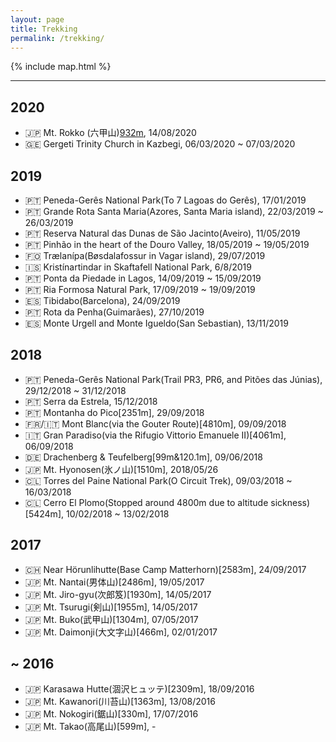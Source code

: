 ```yaml
---
layout: page
title: Trekking
permalink: /trekking/
---
```


{% include map.html %}

---

## 2020

- 🇯🇵 Mt. Rokko (六甲山)[932m](芦屋川駅~六甲山最高峰~有馬温泉), 14/08/2020
- 🇬🇪 Gergeti Trinity Church in Kazbegi, 06/03/2020 ~ 07/03/2020

## 2019

- 🇵🇹 Peneda-Gerês National Park(To 7 Lagoas do Gerês), 17/01/2019
- 🇵🇹 Grande Rota Santa Maria(Azores, Santa Maria island), 22/03/2019 ~ 26/03/2019
- 🇵🇹 Reserva Natural das Dunas de São Jacinto(Aveiro), 11/05/2019
- 🇵🇹 Pinhão in the heart of the Douro Valley, 18/05/2019 ~ 19/05/2019
- 🇫🇴 Trælanípa(Bøsdalafossur in Vagar island), 29/07/2019
- 🇮🇸 Kristínartindar in Skaftafell National Park, 6/8/2019
- 🇵🇹 Ponta da Piedade in Lagos, 14/09/2019 ~ 15/09/2019
- 🇵🇹 Ria Formosa Natural Park, 17/09/2019 ~ 19/09/2019
- 🇪🇸 Tibidabo(Barcelona), 24/09/2019
- 🇵🇹 Rota da Penha(Guimarães), 27/10/2019
- 🇪🇸 Monte Urgell and Monte Igueldo(San Sebastian), 13/11/2019

## 2018

- 🇵🇹 Peneda-Gerês National Park(Trail PR3, PR6, and Pitões das Júnias), 29/12/2018 ~ 31/12/2018
- 🇵🇹 Serra da Estrela, 15/12/2018
- 🇵🇹 Montanha do Pico[2351m], 29/09/2018
- 🇫🇷/🇮🇹 Mont Blanc(via the Gouter Route)[4810m], 09/09/2018
- 🇮🇹 Gran Paradiso(via the Rifugio Vittorio Emanuele II)[4061m], 06/09/2018
- 🇩🇪 Drachenberg & Teufelberg[99m&120.1m], 09/06/2018
- 🇯🇵 Mt. Hyonosen(氷ノ山)[1510m], 2018/05/26
- 🇨🇱 Torres del Paine National Park(O Circuit Trek), 09/03/2018 ~ 16/03/2018
- 🇨🇱 Cerro El Plomo(Stopped around 4800m due to altitude sickness)[5424m], 10/02/2018 ~ 13/02/2018

## 2017

- 🇨🇭 Near Hörunlihutte(Base Camp Matterhorn)[2583m], 24/09/2017
- 🇯🇵 Mt. Nantai(男体山)[2486m], 19/05/2017
- 🇯🇵 Mt. Jiro-gyu(次郎笈)[1930m], 14/05/2017
- 🇯🇵 Mt. Tsurugi(剣山)[1955m], 14/05/2017
- 🇯🇵 Mt. Buko(武甲山)[1304m], 07/05/2017
- 🇯🇵 Mt. Daimonji(大文字山)[466m], 02/01/2017

## ~ 2016

- 🇯🇵 Karasawa Hutte(涸沢ヒュッテ)[2309m], 18/09/2016
- 🇯🇵 Mt. Kawanori(川苔山)[1363m], 13/08/2016
- 🇯🇵 Mt. Nokogiri(鋸山)[330m], 17/07/2016
- 🇯🇵 Mt. Takao(高尾山)[599m], -
